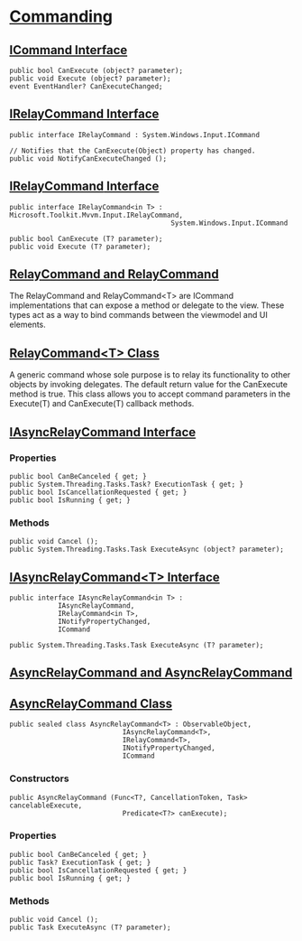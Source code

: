 
# [Commanding](https://docs.microsoft.com/en-us/dotnet/communitytoolkit/mvvm/relaycommand)

## [ICommand Interface](https://docs.microsoft.com/en-us/dotnet/api/system.windows.input.icommand?view=net-6.0)

	public bool CanExecute (object? parameter);
	public void Execute (object? parameter);
	event EventHandler? CanExecuteChanged;

## [IRelayCommand Interface](https://docs.microsoft.com/en-us/dotnet/api/microsoft.toolkit.mvvm.input.irelaycommand?view=win-comm-toolkit-dotnet-7.0)

	public interface IRelayCommand : System.Windows.Input.ICommand

	// Notifies that the CanExecute(Object) property has changed.
	public void NotifyCanExecuteChanged ();

## [IRelayCommand<T> Interface](https://docs.microsoft.com/en-us/dotnet/api/microsoft.toolkit.mvvm.input.irelaycommand-1?view=win-comm-toolkit-dotnet-7.0)

	public interface IRelayCommand<in T> : Microsoft.Toolkit.Mvvm.Input.IRelayCommand, 
											System.Windows.Input.ICommand

	public bool CanExecute (T? parameter);
	public void Execute (T? parameter);

## [RelayCommand and RelayCommand<T>](https://docs.microsoft.com/en-us/dotnet/communitytoolkit/mvvm/relaycommand)

The RelayCommand and RelayCommand\<T\> are ICommand implementations that can expose a method or delegate to the view. These types act as a way to bind commands between the viewmodel and UI elements.

## [RelayCommand\<T> Class](https://docs.microsoft.com/en-us/dotnet/api/microsoft.toolkit.mvvm.input.RelayCommand-1?view=win-comm-toolkit-dotnet-7.0)

A generic command whose sole purpose is to relay its functionality to other objects by invoking delegates. 
The default return value for the CanExecute method is true. 
This class allows you to accept command parameters in the Execute(T) and CanExecute(T) callback methods.

## [IAsyncRelayCommand Interface](https://docs.microsoft.com/en-us/dotnet/api/communitytoolkit.mvvm.input.iasyncrelaycommand?view=win-comm-toolkit-dotnet-7.0)

### Properties

	public bool CanBeCanceled { get; }
	public System.Threading.Tasks.Task? ExecutionTask { get; }
	public bool IsCancellationRequested { get; }
	public bool IsRunning { get; }

### Methods

	public void Cancel ();
	public System.Threading.Tasks.Task ExecuteAsync (object? parameter);

## [IAsyncRelayCommand\<T> Interface](https://docs.microsoft.com/en-us/dotnet/api/communitytoolkit.mvvm.input.iasyncrelaycommand-1?view=win-comm-toolkit-dotnet-7.0)

	public interface IAsyncRelayCommand<in T> : 
				IAsyncRelayCommand, 
				IRelayCommand<in T>, 
				INotifyPropertyChanged, 
				ICommand

	public System.Threading.Tasks.Task ExecuteAsync (T? parameter);

## [AsyncRelayCommand and AsyncRelayCommand<T>](https://docs.microsoft.com/en-us/dotnet/communitytoolkit/mvvm/asyncrelaycommand)

## [AsyncRelayCommand<T> Class](https://docs.microsoft.com/en-us/dotnet/api/communitytoolkit.mvvm.input.AsyncRelayCommand-1?view=win-comm-toolkit-dotnet-7.0)

	public sealed class AsyncRelayCommand<T> : ObservableObject, 
								IAsyncRelayCommand<T>, 
								IRelayCommand<T>,
								INotifyPropertyChanged, 
								ICommand

### Constructors

	public AsyncRelayCommand (Func<T?, CancellationToken, Task> cancelableExecute, 
								Predicate<T?> canExecute);

### Properties

	public bool CanBeCanceled { get; }
	public Task? ExecutionTask { get; }
	public bool IsCancellationRequested { get; }
	public bool IsRunning { get; }

### Methods

	public void Cancel ();
	public Task ExecuteAsync (T? parameter);

